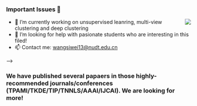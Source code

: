 ### Important Issues 👋

<img align="right" src="https://github-readme-stats.vercel.app/api?username=wangsiwei2010&show_icons=true&icon_color=CE1D2D&text_color=718096&bg_color=ffffff&hide_title=true" />

- 🔭 I’m currently working on unsupervised leanring, multi-view clustering and deep clustering
- 🤔 I’m looking for help with pasionate students who are interesting in this filed!
- 📫 Contact me: wangsiwei13@nudt.edu.cn

-->

### We have published several papaers in those highly-recommended journals/conferences (TPAMI/TKDE/TIP/TNNLS/AAAI/IJCAI). We are looking for more!

<!--
**wangsiwei2010/wangsiwei2010** is a ✨ _special_ ✨ repository because its `README.md` (this file) appears on your GitHub profile.


